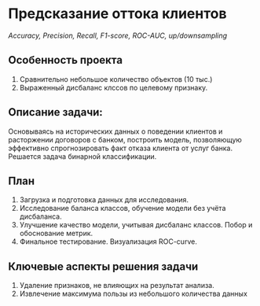 # Предсказание оттока клиентов
*Accuracy, Precision, Recall, F1-score, ROC-AUC, up/downsampling*

## Особенность проекта
1. Сравнительно небольшое количество объектов (10 тыс.)
2. Выраженный дисбаланс клссов по целевому признаку.

## Описание задачи:
Основываясь на исторических данных о поведении клиентов и расторжении договоров с банком, построить модель, позволяющую эффективно спрогнозировать факт отказа клиента от услуг банка.
Решается задача бинарной классификации.

## План
1. Загрузка и подготовка данных для исследования.
2. Исследование баланса классов, обучение модели без учёта дисбаланса.
3. Улучшение качество модели, учитывая дисбаланс классов. Побор и обоснование метрик.
4. Финальное тестирование. Визуализация ROC-curve.

## Ключевые аспекты решения задачи
1. Удаление признаков, не влияющих на результат анализа. 
2. Извлечение максимума пользы из небольшого количества данных



